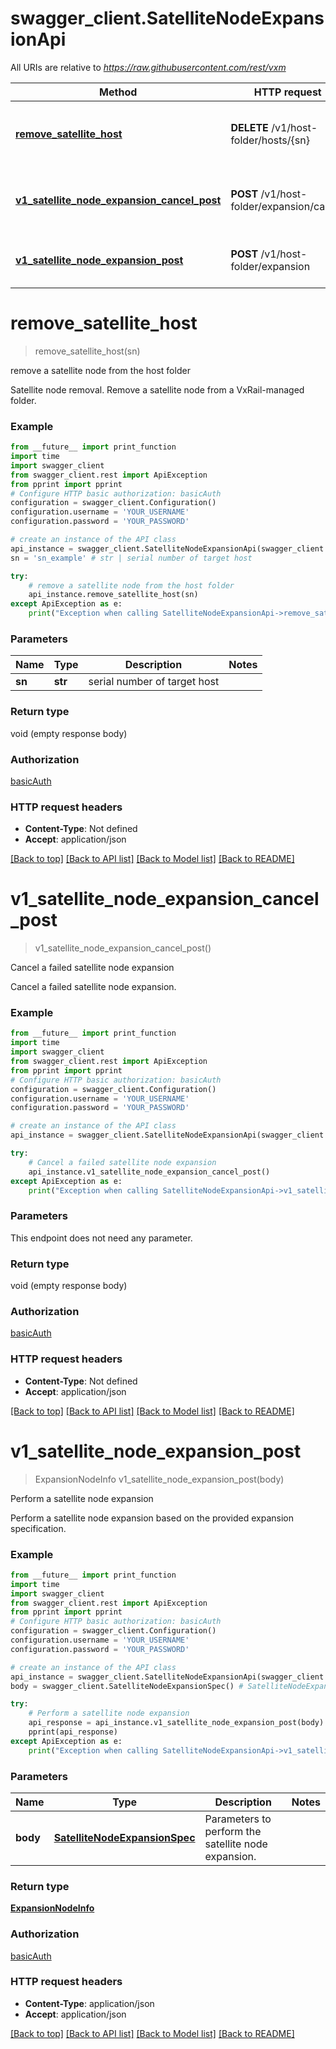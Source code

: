 # swagger_client.SatelliteNodeExpansionApi

All URIs are relative to *https://raw.githubusercontent.com/rest/vxm*

Method | HTTP request | Description
------------- | ------------- | -------------
[**remove_satellite_host**](SatelliteNodeExpansionApi.md#remove_satellite_host) | **DELETE** /v1/host-folder/hosts/{sn} | remove a satellite node from the host folder
[**v1_satellite_node_expansion_cancel_post**](SatelliteNodeExpansionApi.md#v1_satellite_node_expansion_cancel_post) | **POST** /v1/host-folder/expansion/cancel | Cancel a failed satellite node expansion
[**v1_satellite_node_expansion_post**](SatelliteNodeExpansionApi.md#v1_satellite_node_expansion_post) | **POST** /v1/host-folder/expansion | Perform a satellite node expansion

# **remove_satellite_host**
> remove_satellite_host(sn)

remove a satellite node from the host folder

Satellite node removal. Remove a satellite node from a VxRail-managed folder.

### Example
```python
from __future__ import print_function
import time
import swagger_client
from swagger_client.rest import ApiException
from pprint import pprint
# Configure HTTP basic authorization: basicAuth
configuration = swagger_client.Configuration()
configuration.username = 'YOUR_USERNAME'
configuration.password = 'YOUR_PASSWORD'

# create an instance of the API class
api_instance = swagger_client.SatelliteNodeExpansionApi(swagger_client.ApiClient(configuration))
sn = 'sn_example' # str | serial number of target host

try:
    # remove a satellite node from the host folder
    api_instance.remove_satellite_host(sn)
except ApiException as e:
    print("Exception when calling SatelliteNodeExpansionApi->remove_satellite_host: %s\n" % e)
```

### Parameters

Name | Type | Description  | Notes
------------- | ------------- | ------------- | -------------
 **sn** | **str**| serial number of target host | 

### Return type

void (empty response body)

### Authorization

[basicAuth](../README.md#basicAuth)

### HTTP request headers

 - **Content-Type**: Not defined
 - **Accept**: application/json

[[Back to top]](#) [[Back to API list]](../README.md#documentation-for-api-endpoints) [[Back to Model list]](../README.md#documentation-for-models) [[Back to README]](../README.md)

# **v1_satellite_node_expansion_cancel_post**
> v1_satellite_node_expansion_cancel_post()

Cancel a failed satellite node expansion

Cancel a failed satellite node expansion.

### Example
```python
from __future__ import print_function
import time
import swagger_client
from swagger_client.rest import ApiException
from pprint import pprint
# Configure HTTP basic authorization: basicAuth
configuration = swagger_client.Configuration()
configuration.username = 'YOUR_USERNAME'
configuration.password = 'YOUR_PASSWORD'

# create an instance of the API class
api_instance = swagger_client.SatelliteNodeExpansionApi(swagger_client.ApiClient(configuration))

try:
    # Cancel a failed satellite node expansion
    api_instance.v1_satellite_node_expansion_cancel_post()
except ApiException as e:
    print("Exception when calling SatelliteNodeExpansionApi->v1_satellite_node_expansion_cancel_post: %s\n" % e)
```

### Parameters
This endpoint does not need any parameter.

### Return type

void (empty response body)

### Authorization

[basicAuth](../README.md#basicAuth)

### HTTP request headers

 - **Content-Type**: Not defined
 - **Accept**: application/json

[[Back to top]](#) [[Back to API list]](../README.md#documentation-for-api-endpoints) [[Back to Model list]](../README.md#documentation-for-models) [[Back to README]](../README.md)

# **v1_satellite_node_expansion_post**
> ExpansionNodeInfo v1_satellite_node_expansion_post(body)

Perform a satellite node expansion

Perform a satellite node expansion based on the provided expansion specification.

### Example
```python
from __future__ import print_function
import time
import swagger_client
from swagger_client.rest import ApiException
from pprint import pprint
# Configure HTTP basic authorization: basicAuth
configuration = swagger_client.Configuration()
configuration.username = 'YOUR_USERNAME'
configuration.password = 'YOUR_PASSWORD'

# create an instance of the API class
api_instance = swagger_client.SatelliteNodeExpansionApi(swagger_client.ApiClient(configuration))
body = swagger_client.SatelliteNodeExpansionSpec() # SatelliteNodeExpansionSpec | Parameters to perform the satellite node expansion.

try:
    # Perform a satellite node expansion
    api_response = api_instance.v1_satellite_node_expansion_post(body)
    pprint(api_response)
except ApiException as e:
    print("Exception when calling SatelliteNodeExpansionApi->v1_satellite_node_expansion_post: %s\n" % e)
```

### Parameters

Name | Type | Description  | Notes
------------- | ------------- | ------------- | -------------
 **body** | [**SatelliteNodeExpansionSpec**](SatelliteNodeExpansionSpec.md)| Parameters to perform the satellite node expansion. | 

### Return type

[**ExpansionNodeInfo**](ExpansionNodeInfo.md)

### Authorization

[basicAuth](../README.md#basicAuth)

### HTTP request headers

 - **Content-Type**: application/json
 - **Accept**: application/json

[[Back to top]](#) [[Back to API list]](../README.md#documentation-for-api-endpoints) [[Back to Model list]](../README.md#documentation-for-models) [[Back to README]](../README.md)

